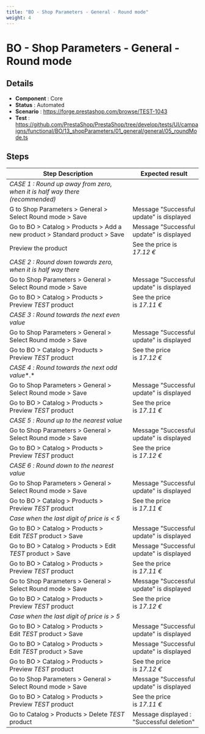 ```yaml
---
title: "BO - Shop Parameters - General - Round mode"
weight: 4
---
```


# BO - Shop Parameters - General - Round mode
## Details
* **Component** : Core
* **Status** : Automated
* **Scenario** : https://forge.prestashop.com/browse/TEST-1043
* **Test** : https://github.com/PrestaShop/PrestaShop/tree/develop/tests/UI/campaigns/functional/BO/13_shopParameters/01_general/general/05_roundMode.ts

## Steps
| Step Description | Expected result |
| ----- | ----- |
| *CASE 1 : Round up away from zero, when it is half way there (recommended)* |  |
| G to Shop Parameters > General > Select Round mode > Save | Message "Successful update" is displayed |
| Go to BO > Catalog > Products > Add a new product > Standard product > Save | Message "Successful update" is displayed |
| Preview the product | See the price is *17.12 €* |
| *CASE 2 : Round down towards zero, when it is half way there* |  |
| Go to Shop Parameters > General > Select Round mode > Save | Message "Successful update" is displayed |
| Go to BO > Catalog > Products > Preview *TEST* product | See the price is *17.11 €* |
| *CASE 3 : Round towards the next even value* |  |
| Go to Shop Parameters > General > Select Round mode > Save | Message "Successful update" is displayed |
| Go to BO > Catalog > Products > Preview *TEST* product | See the price is *17.12 €* |
| *CASE 4 :* *Round towards the next odd value**.* |  |
| Go to Shop Parameters > General > Select Round mode > Save | Message "Successful update" is displayed |
| Go to BO > Catalog > Products > Preview *TEST* product | See the price is *17.11 €* |
| *CASE 5 :* *Round up to the nearest value* |  |
| Go to Shop Parameters > General > Select Round mode > Save | Message "Successful update" is displayed |
| Go to BO > Catalog > Products > Preview *TEST* product | See the price is *17.12 €* |
| *CASE 6 :* *Round down to the nearest value* |  |
| Go to Shop Parameters > General > Select Round mode > Save | Message "Successful update" is displayed |
| Go to BO > Catalog > Products > Preview *TEST* product | See the price is *17.11 €* |
| *Case when the last digit of price is < 5* |  |
| Go to BO > Catalog > Products > Edit *TEST* product > Save | Message "Successful update" is displayed |
| Go to BO > Catalog > Products > Edit *TEST* product > Save | Message "Successful update" is displayed |
| Go to BO > Catalog > Products > Preview *TEST* product | See the price is *17.11 €* |
| Go to Shop Parameters > General > Select Round mode > Save | Message "Successful update" is displayed |
| Go to BO > Catalog > Products > Preview *TEST* product | See the price is *17.12 €* |
| *Case when the last digit of price is > 5* |  |
| Go to BO > Catalog > Products > Edit *TEST* product > Save | Message "Successful update" is displayed |
| Go to BO > Catalog > Products > Edit *TEST* product > Save | Message "Successful update" is displayed |
| Go to BO > Catalog > Products > Preview *TEST* product | See the price is *17.12 €* |
| Go to Shop Parameters > General > Select Round mode > Save | Message "Successful update" is displayed |
| Go to BO > Catalog > Products > Preview *TEST* product | See the price is *17.11 €* |
| Go to Catalog > Products > Delete *TEST* product | Message displayed : "Successful deletion" |
